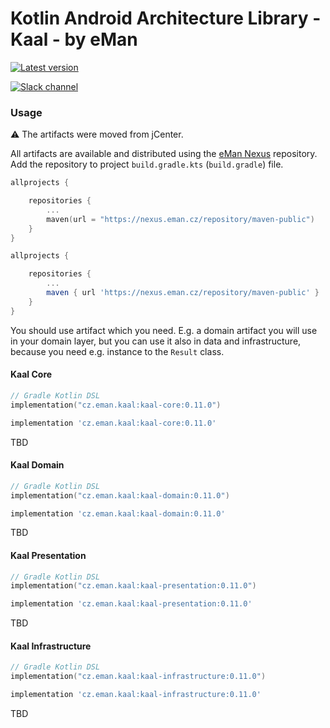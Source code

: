 # Kotlin Android Architecture Library - Kaal - by eMan

[![Latest version](https://img.shields.io/github/v/release/eManPrague/kaal)](https://github.com/eManPrague/kaal/releases/tag/v0.11.0)

[![Slack channel](https://img.shields.io/badge/Chat-Slack-blue.svg)](https://kotlinlang.slack.com/messages/kaal/)

### Usage

:warning: The artifacts were moved from jCenter.

All artifacts are available and distributed using the [eMan Nexus](https://nexus.eman.cz/service/rest/repository/browse/maven-public/) repository.
Add the repository to project `build.gradle.kts` (`build.gradle`) file.

```kotlin
allprojects {

    repositories {
        ...
        maven(url = "https://nexus.eman.cz/repository/maven-public")
    }
}
```

```groovy
allprojects {

    repositories {
        ...
        maven { url 'https://nexus.eman.cz/repository/maven-public' }
    }
}
```

You should use artifact which you need. E.g. a domain artifact you will use in your domain layer,
but you can use it also in data and infrastructure, because you need e.g. instance to the `Result` class.

#### Kaal Core

```kotlin
// Gradle Kotlin DSL
implementation("cz.eman.kaal:kaal-core:0.11.0")
```

```groovy
implementation 'cz.eman.kaal:kaal-core:0.11.0'
```

TBD

#### Kaal Domain

```kotlin
// Gradle Kotlin DSL
implementation("cz.eman.kaal:kaal-domain:0.11.0")
```

```groovy
implementation 'cz.eman.kaal:kaal-domain:0.11.0'
```

TBD

#### Kaal Presentation

```kotlin
// Gradle Kotlin DSL
implementation("cz.eman.kaal:kaal-presentation:0.11.0")
```

```groovy
implementation 'cz.eman.kaal:kaal-presentation:0.11.0'
```

TBD

#### Kaal Infrastructure

```kotlin
// Gradle Kotlin DSL
implementation("cz.eman.kaal:kaal-infrastructure:0.11.0")
```

```groovy
implementation 'cz.eman.kaal:kaal-infrastructure:0.11.0'
```

TBD
